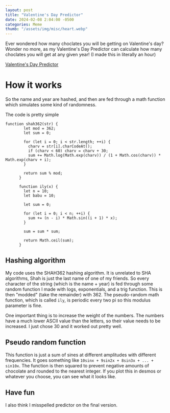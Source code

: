 ```yaml
---
layout: post
title: "Valentine's Day Predictor"
date: 2024-02-08 2:04:00 -0500
categories: Meme
thumb: "/assets/img/misc/heart.webp"
---
```


Ever wondered how many choclates you will be getting on Valentine's day? Wonder no more, as my Valentine's Day Predictor can calculate how many choclates you will get at any given year! (I made this in literally an hour)

<a target="_blank" href="https://mihirchaudhari.github.io/vday">Valentine's Day Predictor</a>

# How it works

So the name and year are hashed, and then are fed through a math function which simulates some kind of
randomness.

The code is pretty simple

```
function shah362(str) {
        let mod = 362;
        let sum = 0;

        for (let i = 0; i < str.length; ++i) {
          charv = str[i].charCodeAt();
          if (charv < 60) charv = charv + 30;
          sum += Math.log(Math.exp(charv)) / (1 + Math.cos(charv)) * Math.exp(charv + i);
        }

        return sum % mod;
      }

      function ily(x) {
        let n = 10;
        let babu = 10;

        let sum = 0;

        for (let i = 0; i < n; ++i) {
          sum += (n - i) * Math.sin((i + 1) * x);
        }

        sum = sum * sum;

        return Math.ceil(sum);
      }

```

## Hashing algorithm

My code uses the SHAH362 hashing algorithm. It is unrelated to SHA algorithms, Shah is just the last name of
one of my friends. So every character of the string (which is the name + year) is fed through some random
function I made with logs, exponentials, and a trig function. This is then "modded" (take the remainder) with 362.
The pseudo-random math function, which is called ```ily```, is periodic every two pi so this modulus parameter is
fine. 

One important thing is to increase the weight of the numbers. The numbers have a much lower ASCII value than the letters, so their value needs to be increased. I just chose 30 and it worked out pretty well.

## Pseudo random function

This function is just a sum of sines at different amplitudes with different frequencies. It goes something like
```10sinx + 9sin2x + 8sin3x + ... + sin10x```. The function is then squared to prevent negative amounts of chocolate
and rounded to the nearest integer. If you plot this in desmos or whatever you choose, you can see what it looks
like.

## Have fun

I also think I misspelled predictor on the final version.

